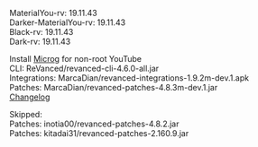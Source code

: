 MaterialYou-rv: 19.11.43  
Darker-MaterialYou-rv: 19.11.43  
Black-rv: 19.11.43  
Dark-rv: 19.11.43  

Install [Microg](https://github.com/ReVanced/GmsCore/releases) for non-root YouTube  
CLI: ReVanced/revanced-cli-4.6.0-all.jar  
Integrations: MarcaDian/revanced-integrations-1.9.2m-dev.1.apk  
Patches: MarcaDian/revanced-patches-4.8.3m-dev.1.jar  
[Changelog](https://github.com/MarcaDian/revanced-patches/releases/tag/v4.8.3m-dev.1)  

Skipped:  
Patches: inotia00/revanced-patches-4.8.2.jar  
Patches: kitadai31/revanced-patches-2.160.9.jar    
